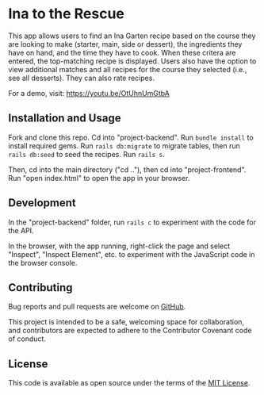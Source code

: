 # Ina to the Rescue

This app allows users to find an Ina Garten recipe based on the course they are looking to make (starter, main, side or dessert), the ingredients they have on hand, and the time they have to cook. When these critera are entered, the top-matching recipe is displayed. Users also have the option to view additional matches and all recipes for the course they selected (i.e., see all desserts). They can also rate recipes.

For a demo, visit: https://youtu.be/OtUhnUmGtbA

## Installation and Usage

Fork and clone this repo. Cd into "project-backend". Run `bundle install` to install required gems. Run `rails db:migrate` to migrate tables, then run `rails db:seed` to seed the recipes. Run `rails s`.

Then, cd into the main directory ("cd .."), then cd into "project-frontend". Run "open index.html" to open the app in your browser. 

## Development

In the "project-backend" folder, run `rails c` to experiment with the code for the API.

In the browser, with the app running, right-click the page and select "Inspect", "Inspect Element", etc. to experiment with the JavaScript code in the browser console.

## Contributing
Bug reports and pull requests are welcome on [GitHub](https://github.com/christinezosche/javascript_project). 
    
This project is intended to be a safe, welcoming space for collaboration, and contributors are expected to adhere to the Contributor Covenant code of conduct.

## License
This code is available as open source under the terms of the [MIT License](https://opensource.org/licenses/MIT).
